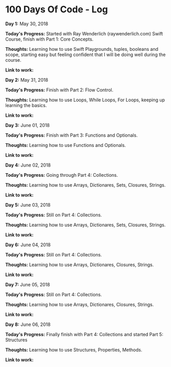 # 100 Days Of Code - Log

**Day 1:** May 30, 2018

**Today's Progress:** Started with Ray Wenderlich (raywenderlich.com) Swift Course, finish with Part 1: Core Concepts.

**Thoughts:** Learning how to use Swift Playgrounds, tuples, booleans and scope, starting easy but feeling confident that I will be doing well during the course.

**Link to work:**

**Day 2:** May 31, 2018

**Today's Progress:** Finish with Part 2: Flow Control.

**Thoughts:** Learning how to use Loops, While Loops, For Loops, keeping up learning the basics.

**Link to work:**

**Day 3:** June 01, 2018

**Today's Progress:** Finish with Part 3: Functions and Optionals.

**Thoughts:** Learning how to use Functions and Optionals.

**Link to work:**

**Day 4:** June 02, 2018

**Today's Progress:** Going through Part 4: Collections.

**Thoughts:** Learning how to use Arrays, Dictionares, Sets, Closures, Strings.

**Link to work:**

**Day 5:** June 03, 2018

**Today's Progress:** Still on Part 4: Collections.

**Thoughts:** Learning how to use Arrays, Dictionares, Sets, Closures, Strings.

**Link to work:**

**Day 6:** June 04, 2018

**Today's Progress:** Still on Part 4: Collections.

**Thoughts:** Learning how to use Arrays, Dictionares, Closures, Strings.

**Link to work:**

**Day 7:** June 05, 2018

**Today's Progress:** Still on Part 4: Collections.

**Thoughts:** Learning how to use Arrays, Dictionares, Closures, Strings.

**Link to work:**

**Day 8:** June 06, 2018

**Today's Progress:** Finally finish with Part 4: Collections and started Part 5: Structures

**Thoughts:** Learning how to use Structures, Properties, Methods.

**Link to work:**




